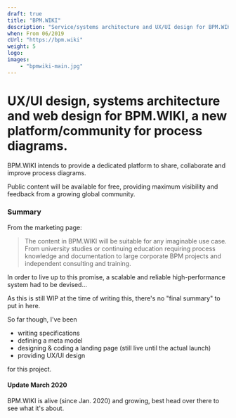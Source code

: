 ```yaml
---
draft: true
title: "BPM.WIKI"
description: "Service/systems architecture and UX/UI design for BPM.WIKI, a platform and community for process knowledge."
when: From 06/2019
cUrl: "https://bpm.wiki"
weight: 5
logo:
images:
    - "bpmwiki-main.jpg"
---
```


# UX/UI design, systems architecture and web design for BPM.WIKI, a new platform/community for process diagrams.

BPM.WIKI intends to provide a dedicated platform to share, collaborate and improve process diagrams.

Public content will be available for free, providing maximum visibility and feedback from a growing global community.

### Summary

From the marketing page:

> The content in BPM.WIKI will be suitable for any imaginable use case. From university studies or continuing education requiring process knowledge and documentation to large corporate BPM projects and independent consulting and training.

In order to live up to this promise, a scalable and reliable high-performance system had to be devised...

As this is still WIP at the time of writing this, there's no "final summary" to put in here.

So far though, I've been

- writing specifications
- defining a meta model
- designing & coding a landing page (still live until the actual launch)
- providing UX/UI design

for this project.

#### Update March 2020

BPM.WIKI is alive (since Jan. 2020) and growing, best head over there to see what it's about.
